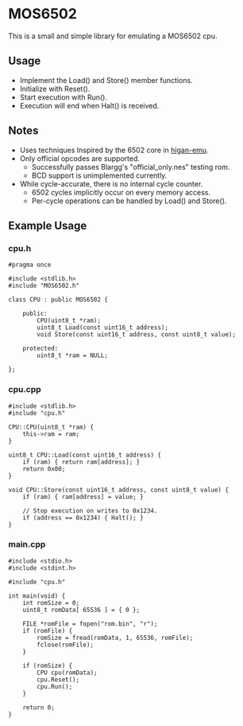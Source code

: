 # MOS6502
This is a small and simple library for emulating a MOS6502 cpu.

## Usage
- Implement the Load() and Store() member functions.
- Initialize with Reset().
- Start execution with Run().
- Execution will end when Halt() is received.

## Notes
* Uses techniques Inspired by the 6502 core in [higan-emu](https://github.com/higan-emu/higan "higan-emu").
* Only official opcodes are supported.
  * Successfully passes Blargg's "official_only.nes" testing rom.
  * BCD support is unimplemented currently.
* While cycle-accurate, there is no internal cycle counter.
  * 6502 cycles implicitly occur on every memory access.
  * Per-cycle operations can be handled by Load() and Store().

## Example Usage

### cpu.h
```
#pragma once

#include <stdlib.h>
#include "MOS6502.h"

class CPU : public MOS6502 {

	public:
		CPU(uint8_t *ram);
		uint8_t Load(const uint16_t address);
		void Store(const uint16_t address, const uint8_t value);

	protected:
		uint8_t *ram = NULL;

};
```

### cpu.cpp
```
#include <stdlib.h>
#include "cpu.h"

CPU::CPU(uint8_t *ram) {
	this->ram = ram;
}

uint8_t CPU::Load(const uint16_t address) {
	if (ram) { return ram[address]; }
	return 0x00;
}

void CPU::Store(const uint16_t address, const uint8_t value) {
	if (ram) { ram[address] = value; }

	// Stop execution on writes to 0x1234.
	if (address == 0x1234) { Halt(); }
}
```

### main.cpp
```
#include <stdio.h>
#include <stdint.h>

#include "cpu.h"

int main(void) {
	int romSize = 0;
	uint8_t romData[ 65536 ] = { 0 };

	FILE *romFile = fopen("rom.bin", "r");
	if (romFile) {
		romSize = fread(romData, 1, 65536, romFile);
		fclose(romFile);
	}

	if (romSize) {
		CPU cpu(romData);
		cpu.Reset();
		cpu.Run();
	}

	return 0;
}
```
